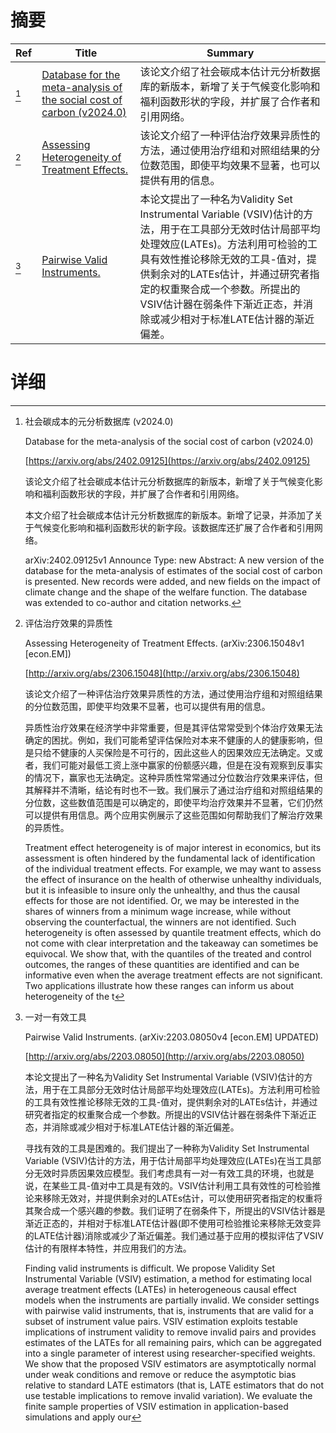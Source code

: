# 摘要

| Ref | Title | Summary |
| --- | --- | --- |
| [^1] | [Database for the meta-analysis of the social cost of carbon (v2024.0)](https://arxiv.org/abs/2402.09125) | 该论文介绍了社会碳成本估计元分析数据库的新版本，新增了关于气候变化影响和福利函数形状的字段，并扩展了合作者和引用网络。 |
| [^2] | [Assessing Heterogeneity of Treatment Effects.](http://arxiv.org/abs/2306.15048) | 该论文介绍了一种评估治疗效果异质性的方法，通过使用治疗组和对照组结果的分位数范围，即使平均效果不显著，也可以提供有用的信息。 |
| [^3] | [Pairwise Valid Instruments.](http://arxiv.org/abs/2203.08050) | 本论文提出了一种名为Validity Set Instrumental Variable (VSIV)估计的方法，用于在工具部分无效时估计局部平均处理效应(LATEs)。方法利用可检验的工具有效性推论移除无效的工具-值对，提供剩余对的LATEs估计，并通过研究者指定的权重聚合成一个参数。所提出的VSIV估计器在弱条件下渐近正态，并消除或减少相对于标准LATE估计器的渐近偏差。 |

# 详细

[^1]: 社会碳成本的元分析数据库 (v2024.0)

    Database for the meta-analysis of the social cost of carbon (v2024.0)

    [https://arxiv.org/abs/2402.09125](https://arxiv.org/abs/2402.09125)

    该论文介绍了社会碳成本估计元分析数据库的新版本，新增了关于气候变化影响和福利函数形状的字段，并扩展了合作者和引用网络。

    

    本文介绍了社会碳成本估计元分析数据库的新版本。新增了记录，并添加了关于气候变化影响和福利函数形状的新字段。该数据库还扩展了合作者和引用网络。

    arXiv:2402.09125v1 Announce Type: new Abstract: A new version of the database for the meta-analysis of estimates of the social cost of carbon is presented. New records were added, and new fields on the impact of climate change and the shape of the welfare function. The database was extended to co-author and citation networks.
    
[^2]: 评估治疗效果的异质性

    Assessing Heterogeneity of Treatment Effects. (arXiv:2306.15048v1 [econ.EM])

    [http://arxiv.org/abs/2306.15048](http://arxiv.org/abs/2306.15048)

    该论文介绍了一种评估治疗效果异质性的方法，通过使用治疗组和对照组结果的分位数范围，即使平均效果不显著，也可以提供有用的信息。

    

    异质性治疗效果在经济学中非常重要，但是其评估常常受到个体治疗效果无法确定的困扰。例如，我们可能希望评估保险对本来不健康的人的健康影响，但是只给不健康的人买保险是不可行的，因此这些人的因果效应无法确定。又或者，我们可能对最低工资上涨中赢家的份额感兴趣，但是在没有观察到反事实的情况下，赢家也无法确定。这种异质性常常通过分位数治疗效果来评估，但其解释并不清晰，结论有时也不一致。我们展示了通过治疗组和对照组结果的分位数，这些数值范围是可以确定的，即使平均治疗效果并不显著，它们仍然可以提供有用信息。两个应用实例展示了这些范围如何帮助我们了解治疗效果的异质性。

    Treatment effect heterogeneity is of major interest in economics, but its assessment is often hindered by the fundamental lack of identification of the individual treatment effects. For example, we may want to assess the effect of insurance on the health of otherwise unhealthy individuals, but it is infeasible to insure only the unhealthy, and thus the causal effects for those are not identified. Or, we may be interested in the shares of winners from a minimum wage increase, while without observing the counterfactual, the winners are not identified. Such heterogeneity is often assessed by quantile treatment effects, which do not come with clear interpretation and the takeaway can sometimes be equivocal. We show that, with the quantiles of the treated and control outcomes, the ranges of these quantities are identified and can be informative even when the average treatment effects are not significant. Two applications illustrate how these ranges can inform us about heterogeneity of the t
    
[^3]: 一对一有效工具

    Pairwise Valid Instruments. (arXiv:2203.08050v4 [econ.EM] UPDATED)

    [http://arxiv.org/abs/2203.08050](http://arxiv.org/abs/2203.08050)

    本论文提出了一种名为Validity Set Instrumental Variable (VSIV)估计的方法，用于在工具部分无效时估计局部平均处理效应(LATEs)。方法利用可检验的工具有效性推论移除无效的工具-值对，提供剩余对的LATEs估计，并通过研究者指定的权重聚合成一个参数。所提出的VSIV估计器在弱条件下渐近正态，并消除或减少相对于标准LATE估计器的渐近偏差。

    

    寻找有效的工具是困难的。我们提出了一种称为Validity Set Instrumental Variable (VSIV)估计的方法，用于估计局部平均处理效应(LATEs)在当工具部分无效时异质因果效应模型。我们考虑具有一对一有效工具的环境，也就是说，在某些工具-值对中工具是有效的。VSIV估计利用工具有效性的可检验推论来移除无效对，并提供剩余对的LATEs估计，可以使用研究者指定的权重将其聚合成一个感兴趣的参数。我们证明了在弱条件下，所提出的VSIV估计器是渐近正态的，并相对于标准LATE估计器(即不使用可检验推论来移除无效变异的LATE估计器)消除或减少了渐近偏差。我们通过基于应用的模拟评估了VSIV估计的有限样本特性，并应用我们的方法。

    Finding valid instruments is difficult. We propose Validity Set Instrumental Variable (VSIV) estimation, a method for estimating local average treatment effects (LATEs) in heterogeneous causal effect models when the instruments are partially invalid. We consider settings with pairwise valid instruments, that is, instruments that are valid for a subset of instrument value pairs. VSIV estimation exploits testable implications of instrument validity to remove invalid pairs and provides estimates of the LATEs for all remaining pairs, which can be aggregated into a single parameter of interest using researcher-specified weights. We show that the proposed VSIV estimators are asymptotically normal under weak conditions and remove or reduce the asymptotic bias relative to standard LATE estimators (that is, LATE estimators that do not use testable implications to remove invalid variation). We evaluate the finite sample properties of VSIV estimation in application-based simulations and apply our
    

